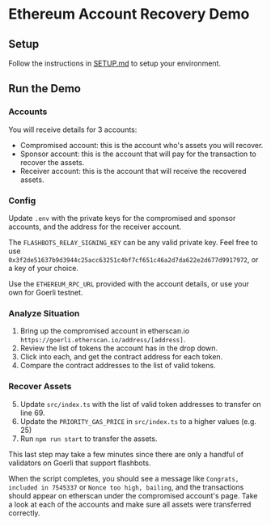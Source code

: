 # Ethereum Account Recovery Demo

## Setup
Follow the instructions in [SETUP.md](SETUP.md) to setup your environment.

## Run the Demo

### Accounts
You will receive details for 3 accounts:
* Compromised account: this is the account who's assets you will recover.
* Sponsor account: this is the account that will pay for the transaction to recover the assets.
* Receiver account: this is the account that will receive the recovered assets.

### Config
Update `.env` with the private keys for the compromised and sponsor accounts, and the address for the receiver account.

The `FLASHBOTS_RELAY_SIGNING_KEY` can be any valid private key. Feel free to use `0x3f2de51637b9d3944c25acc63251c4bf7cf651c46a2d7da622e2d677d9917972`, or a key of your choice.

Use the `ETHEREUM_RPC_URL` provided with the account details, or use your own for Goerli testnet.

### Analyze Situation
1. Bring up the compromised account in etherscan.io `https://goerli.etherscan.io/address/[address]`.
2. Review the list of tokens the account has in the drop down.
3. Click into each, and get the contract address for each token.
4. Compare the contract addresses to the list of valid tokens.

### Recover Assets
5. Update `src/index.ts` with the list of valid token addresses to transfer on line 69.
6. Update the `PRIORITY_GAS_PRICE` in `src/index.ts` to a higher values (e.g. 25)
7. Run `npm run start` to transfer the assets.

This last step may take a few minutes since there are only a handful of validators on Goerli that support flashbots.

When the script completes, you should see a message like `Congrats, included in 7545337` or `Nonce too high, bailing`, and the transactions should appear on etherscan under the compromised account's page. Take a look at each of the accounts and make sure all assets were transferred correctly.
